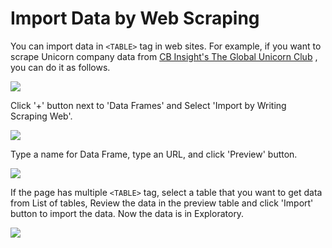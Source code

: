 # Import Data by Web Scraping

You can import data in ``<TABLE>`` tag in web sites. For example, if you want to scrape Unicorn company data from [CB Insight's The Global Unicorn Club](https://www.cbinsights.com/research-unicorn-companies) , you can do it as follows.

![](images/web-scrape-example.png)

Click '+' button next to 'Data Frames' and Select 'Import by Writing Scraping Web'.

![](images/select_web_scrape.png)

Type a name for Data Frame, type an URL, and click 'Preview' button.

![](images/scrape_preview.png)

If the page has multiple ``<TABLE>`` tag, select a table that you want to get data from List of tables, Review the data in the preview table and click 'Import' button to import the data. Now the data is in Exploratory.

![](images/scrape_imported.png)
